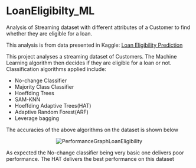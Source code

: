 # LoanEligibilty_ML
Analysis of Streaming dataset with different attributes of a Customer to find whether they are eligible for a loan.

This analysis is from data presented in Kaggle: <a href="https://www.kaggle.com/code/vijay0707/loan-eligibility-prediction/comments">Loan Eligibility Prediction</a>

This project analyses a streaming dataset of Customers. The Machine Learning algorithm then decides if they are eligible for a loan or not. Classification algorithms applied include:
<ul>
  <li>No-change Classifier</li>
  <li>Majority Class Classifier</li>
  <li>Hoeffding Trees</li>
  <li>SAM-KNN</li>
  <li>Hoeffding Adaptive Trees(HAT)</li>
  <li>Adaptive Random Forest(ARF)</li>
  <li>Leverage bagging</li>
</ul>
The accuracies of the above algorithms on the dataset is shown below
<p align="center"><img src="https://drive.google.com/uc?export=view&id=1KR5ycl-NAC9u3AA_StNpUDwwMIVoyqqW" alt="PerformanceGraphLoanEligibility"></p>
As expected the No-change classifier being very basic one delivers poor performance. The HAT delivers the best performance on this dataset
